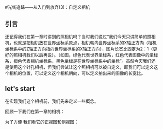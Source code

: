 #光线追踪——从入门到放弃(3)：自定义相机

## 引言
还记得我们在第一章时讲到的照相机吗？当时我们说过“我们今天只讲简单的照相机，也就是把相机放在世界坐标系原点，相机朝向世界坐标系的X轴正方向（相机坐标系中的Z轴正方向指向世界坐标系的X轴正方向），图片长宽比固定为2：1（更好的照相机我们以后再说）。（如图，绿色代表世界坐标系，红色代表图像中的坐标系，橙色代表相机坐标系，黑色坐标是在世界坐标系中的坐标”。虽然今天我们还是使用这个针孔相机，但我们尝试让这个照相机可以被自定义，即我们可以定义这个相机的位置，可以定义这个相机朝向，可以定义拍出来的图像的长宽比。

## let's start

在实现我们这个相机前，我们先来定义一些概念。

回顾一下我们在第一章的相机：


为了方便 我们看它的正视图和侧视图：
